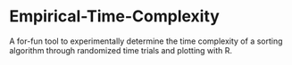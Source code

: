 # Empirical-Time-Complexity
A for-fun tool to experimentally determine the time complexity of a sorting algorithm through randomized time trials and plotting with R. 
